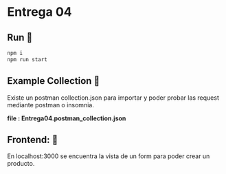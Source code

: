 # Entrega 04

## Run 🛵
```sh
npm i
npm run start
```

## Example Collection 📄

Existe un postman collection.json para importar y poder probar las request mediante postman o insomnia.

**file : Entrega04.postman_collection.json**


## Frontend: 👀

En localhost:3000 se encuentra la vista de un form para poder crear un producto.





